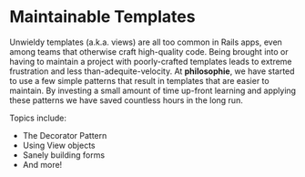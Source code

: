 # Maintainable Templates

Unwieldy templates (a.k.a. views) are all too common in Rails apps, even among
teams that otherwise craft high-quality code. Being brought into or having to
maintain a project with poorly-crafted templates leads to extreme frustration
and less than-adequite-velocity. At **philosophie**, we have started to use a
few simple patterns that result in templates that are easier to maintain. By
investing a small amount of time up-front learning and applying these patterns
we have saved countless hours in the long run.

Topics include:
* The Decorator Pattern
* Using View objects
* Sanely building forms
* And more!
